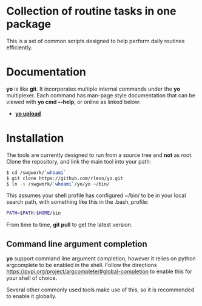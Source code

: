 # Collection of routine tasks in one package

This is a set of common scripts designed to help perform daily routines
efficiently.

# Documentation

**yo** is like **git**. It incorporates multiple internal commands under the
**yo** multiplexer. Each command has man-page style documentation that can be
viewed with **yo cmd --help**, or online as linked below:

* **[yo upload](docs/yo_upload.1.md)**

# Installation

The tools are currently designed to run from a source tree and **not** as root.
Clone the repository, and link the main tool into your path:

```sh
$ cd /swgwork/`whoami`
$ git clone https://github.com/rleon/yo.git
$ ln -s /swgwork/`whoami`/yo/yo ~/bin/
```

This assumes your shell profile has configured ~/bin/ to be in your local
search path, with something like this in the .bash_profile:

```sh
PATH=$PATH:$HOME/bin
```

From time to time, **git pull** to get the latest version.

## Command line argument completion

**yo** support command line argument completion, however it relies on python
argcomplete to be enabled in the shell. Follow the directions
https://pypi.org/project/argcomplete/#global-completion to enable this for
your shell of choice.

Several other commonly used tools make use of this, so it is recommended to
enable it globally.
